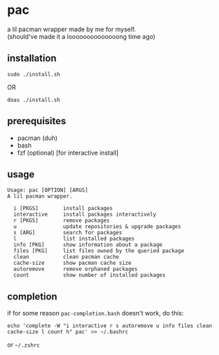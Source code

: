 # pac

a lil pacman wrapper made by me for myself.  
(should've made it a loooooooooooooong time ago)

## installation

`sudo ./install.sh`

OR

`doas ./install.sh`

## prerequisites

- pacman (duh)
- bash
- fzf (optional) [for interactive install]

## usage

```
Usage: pac [OPTION] [ARGS]
A lil pacman wrapper.

  i [PKGS]        install packages
  interactive     install packages interactively
  r [PKGS]        remove packages
  u               update repositories & upgrade packages
  s [ARG]         search for packages
  l               list installed packages
  info [PKG]      show information about a package
  files [PKG]     list files owned by the queried package
  clean           clean pacman cache
  cache-size      show pacman cache size
  autoremove      remove orphaned packages
  count           show number of installed packages
```

## completion

if for some reason `pac-completion.bash` doesn't work, do this:

`echo 'complete -W "i interactive r s autoremove u info files clean cache-size l count h" pac' >> ~/.bashrc`

or `~/.zshrc`
